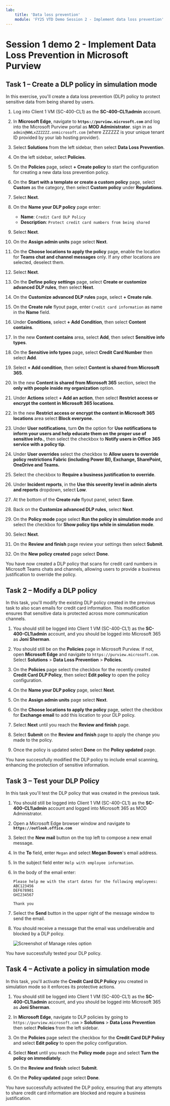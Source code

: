 ```yaml
---
lab:
    title: 'Data loss prevention'
    module: 'FY25 VTD Demo Session 2 - Implement data loss prevention'
---
```



# Session 1 demo 2 - Implement Data Loss Prevention in Microsoft Purview

## Task 1 – Create a DLP policy in simulation mode

In this exercise, you'll create a data loss prevention (DLP) policy to protect sensitive data from being shared by users.

1. Log into Client 1 VM (SC-400-CL1) as the **SC-400-CL1\admin** account.

1. In **Microsoft Edge**, navigate to **`https://purview.microsoft.com`** and log into the Microsoft Purview portal as **MOD Administrator**. sign in as `admin@WWLxZZZZZZ.onmicrosoft.com` (where ZZZZZZ is your unique tenant ID provided by your lab hosting provider).

1. Select **Solutions** from the left sidebar, then select **Data Loss Prevention**.

1. On the left sidebar, select **Policies**.

1. On the **Policies** page, select **+ Create policy** to start the configuration for creating a new data loss prevention policy.

1. On the **Start with a template or create a custom policy** page, select **Custom** as the category, then select **Custom policy** under **Regulations**.

1. Select **Next**.

1. On the **Name your DLP policy** page enter:

   - **Name**: `Credit Card DLP Policy`
   - **Description**: `Protect credit card numbers from being shared`

1. Select **Next**.

1. On the **Assign admin units** page select **Next**.

1. On the **Choose locations to apply the policy** page, enable the location for **Teams chat and channel messages** only. If any other locations are selected, deselect them.

1. Select **Next**.

1. On the **Define policy settings** page, select **Create or customize advanced DLP rules**, then select **Next**.

1. On the **Customize advanced DLP rules** page, select **+ Create rule**.

1. On the **Create rule** flyout page, enter `Credit card information` as name in the **Name** field.

1. Under **Conditions**, select **+ Add Condition**, then select **Content contains**.

1. In the new **Content contains** area, select **Add**, then select **Sensitive info types**.

1. On the **Sensitive info types** page, select **Credit Card Number** then select **Add**.

1. Select **+ Add condition**, then select **Content is shared from Microsoft 365**.

1. In the new **Content is shared from Microsoft 365** section, select the **only with people inside my organization** option.

1. Under **Actions** select **+ Add an action**, then select **Restrict access or encrypt the content in Microsoft 365 locations**.

1. In the new **Restrict access or encrypt the content in Microsoft 365 locations** area select **Block everyone.**

1. Under **User notifications**, turn **On** the option for **Use notifications to inform your users and help educate them on the proper use of sensitive info.**, then select the checkbox to **Notify users in Office 365 service with a policy tip**.

1. Under **User overrides** select the checkbox to **Allow users to override policy restrictions Fabric (including Power BI), Exchange, SharePoint, OneDrive and Teams.**

1. Select the checkbox to **Require a business justification to override**.

1. Under **Incident reports**, in the **Use this severity level in admin alerts and reports** dropdown, select **Low**.

1. At the bottom of the **Create rule** flyout panel, select **Save**.

1. Back on the **Customize advanced DLP rules**, select **Next**.

1. On the **Policy mode** page select **Run the policy in simulation mode** and select the checkbox for **Show policy tips while in simulation mode**.

1. Select **Next**.

1. On the **Review and finish** page review your settings then select **Submit**.

1. On the **New policy created** page select **Done**.

You have now created a DLP policy that scans for credit card numbers in Microsoft Teams chats and channels, allowing users to provide a business justification to override the policy.

## Task 2 – Modify a DLP policy

In this task, you'll modify the existing DLP policy created in the previous task to also scan emails for credit card information. This modification ensures that sensitive data is protected across more communication channels.

1. You should still be logged into Client 1 VM (SC-400-CL1) as the **SC-400-CL1\admin** account, and you should be logged into Microsoft 365 as **Joni Sherman**.

1. You should still be on the **Policies** page in Microsoft Purview. If not, open **Microsoft Edge** and navigate to `https://purview.microsoft.com`. Select **Solutions** > **Data Loss Prevention** > **Policies**.

1. On the **Policies** page select the checkbox for the recently created **Credit Card DLP Policy**, then select **Edit policy** to open the policy configuration.

1. On the **Name your DLP policy** page, select **Next**.

1. On the **Assign admin units** page select **Next**.

1. On the **Choose locations to apply the policy** page, select the checkbox for **Exchange email** to add this location to your DLP policy.

1. Select **Next** until you reach the **Review and finish** page.

1. Select **Submit** on the **Review and finish** page to apply the change you made to the policy.

1. Once the policy is updated select **Done** on the **Policy updated** page.

You have successfully modified the DLP policy to include email scanning, enhancing the protection of sensitive information.

## Task 3 – Test your DLP Policy

In this task you'll test the DLP policy that was created in the previous task.

1. You should still be logged into Client 1 VM (SC-400-CL1) as the **SC-400-CL1\admin** account and logged into Microsoft 365 as MOD Administrator.

1. Open a Microsoft Edge browser window and navigate to **`https://outlook.office.com`**

1. Select the **New mail** button on the top left to compose a new email message.

1. In the **To** field, enter `Megan` and select **Megan Bowen**'s email address.

1. In the subject field enter `Help with employee information`.

1. In the body of the email enter:

   ``` text
   Please help me with the start dates for the following employees:
   ABC123456
   DEF678901
   GHI234567

   Thank you
   ```

1. Select the **Send** button in the upper right of the message window to send the email.

1. You should receive a message that the email was undeliverable and blocked by a DLP policy.

      ![Screenshot of Manage roles option](../Media/dlp-email-blocked.png)

You have successfully tested your DLP policy.

## Task 4 – Activate a policy in simulation mode

In this task, you'll activate the **Credit Card DLP Policy** you created in simulation mode so it enforces its protective actions.

1. You should still be logged into Client 1 VM (SC-400-CL1) as the **SC-400-CL1\admin** account, and you should be logged into Microsoft 365 as **Joni Sherman**.

1. In **Microsoft Edge**, navigate to DLP policies by going to `https://purview.microsoft.com` > **Solutions** > **Data Loss Prevention** then select **Policies** from the left sidebar.

1. On the  **Policies** page select the checkbox for the **Credit Card DLP Policy** and select **Edit policy** to open the policy configuration.

1. Select **Next** until you reach the **Policy mode** page and select **Turn the policy on immediately**.

1. On the **Review and finish** select **Submit**.

1. On the **Policy updated** page select **Done**.

You have successfully activated the DLP policy, ensuring that any attempts to share credit card information are blocked and require a business justification.
